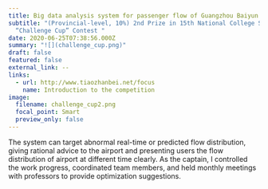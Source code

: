 ```yaml
---
title: Big data analysis system for passenger flow of Guangzhou Baiyun Airport
subtitle: "(Provincial-level, 10%) 2nd Prize in 15th National College Student
  “Challenge Cup” Contest "
date: 2020-06-25T07:38:56.000Z
summary: "![](challenge_cup.png)"
draft: false
featured: false
external_link: --
links:
  - url: http://www.tiaozhanbei.net/focus
    name: Introduction to the competition
image:
  filename: challenge_cup2.png
  focal_point: Smart
  preview_only: false
---
```

The system can target abnormal real-time or predicted flow distribution, giving rational advice to the airport and presenting users the flow distribution of airport at different time clearly. As the captain, I controlled the work progress, coordinated team members, and held monthly meetings with professors to provide optimization suggestions.